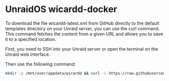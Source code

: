 # UnraidOS wicardd-docker

To download the file wicardd-latest.xml from GitHub directly to the default templates directory on your Unraid server, you can use the curl command. This command fetches the content from a given URL and allows you to save it to a specified location.

First, you need to SSH into your Unraid server or open the terminal on the Unraid web interface. 

Then use the following command: 

```bash
mkdir -p /mnt/user/appdata/wicardd && curl -L https://raw.githubusercontent.com/mrgs83/wicardd-docker/main/wicardd.conf -o /mnt/user/appdata/wicardd/wicardd.conf && curl -L https://raw.githubusercontent.com/mrgs83/wicardd-docker/main//wicardd-x64.xml -o /boot/config/plugins/dockerMan/templates-user/my-wicardd-x64-template.xml
